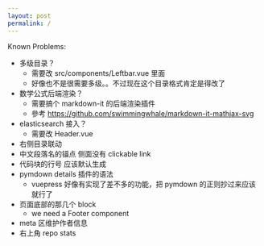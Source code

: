 ```yaml
---
layout: post
permalink: /
---
```


Known Problems:

- 多级目录？
  - 需要改 src/components/Leftbar.vue 里面
  - 好像也不是很需要多级。。不过现在这个目录格式肯定是得改了
- 数学公式后端渲染？
  - 需要搞个 markdown-it 的后端渲染插件
  - 參考 https://github.com/swimmingwhale/markdown-it-mathjax-svg
- elasticsearch 接入？
  - 需要改 Header.vue
- 右侧目录联动
- 中文段落名的锚点 侧面没有 clickable link
- 代码块的行号 应该默认生成
- pymdown details 插件的语法
  - vuepress 好像有实现了差不多的功能，把 pymdown 的正则抄过来应该就行了
- 页面底部的那几个 block
  - we need a Footer component
- meta 区维护作者信息
- 右上角 repo stats

